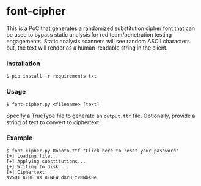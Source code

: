 # font-cipher

This is a PoC that generates a randomized substitution cipher font that can be used to bypass static analysis for red team/penetration testing engagements. Static analysis scanners will see random ASCII characters but, the text will render as a human-readable string in the client.

### Installation

```console
$ pip install -r requirements.txt
```

### Usage

```console
$ font-cipher.py <filename> [text]
```

Specify a TrueType file to generate an `output.ttf` file. Optionally, provide a string of text to convert to ciphertext.

### Example

```console
$ font-cipher.py Roboto.ttf "Click here to reset your password"
[+] Loading file...
[+] Applying substitutions...
[+] Writing to disk...
[+] Ciphertext:
sVSQI KEBE WX BENEW dXrB tvNNbXBe
```
